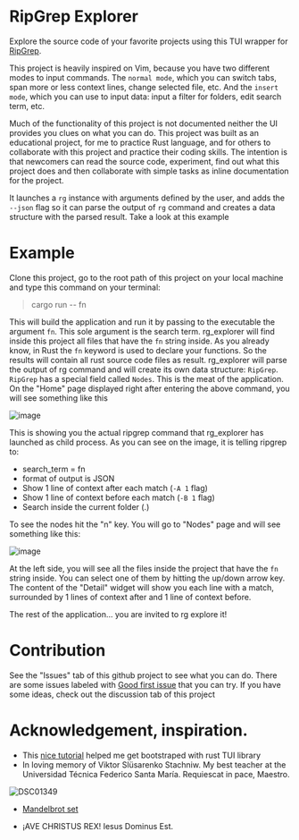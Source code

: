 # RipGrep Explorer

Explore the source code of your favorite projects using this TUI wrapper for [RipGrep](https://github.com/BurntSushi/ripgrep).

This project is heavily inspired on Vim, because you have two different modes to input commands. The `normal mode`, which you can
switch tabs, span more or less context lines, change selected file, etc. And the `insert mode`, which you can use to input data: 
input a filter for folders, edit search term, etc.

Much of the functionality of this project is not documented neither the UI provides you clues on what you can do. This project
was built as an educational project, for me to practice Rust language, and for others to collaborate with this project and
practice their coding skills. The intention is that newcomers can read the source code, experiment, find out what this project does
and then collaborate with simple tasks as inline documentation for the project.

It launches a `rg` instance with arguments defined by the user, and adds the `--json` flag so it can parse the output of `rg`
command and creates a data structure with the parsed result. Take a look at this example

# Example

Clone this project, go to the root path of this project on your local machine and type this command on your terminal:

> cargo run -- fn

This will build the application and run it by passing to the executable the argument `fn`. This sole argument is the search term.
rg_explorer will find inside this project all files that have the `fn` string inside. As you already know, in Rust the `fn` keyword
is used to declare your functions. So the results will contain all rust source code files as result. rg_explorer will parse the output
of rg command and will create its own data structure: `RipGrep`. `RipGrep` has a special field called `Nodes`. This is the meat of
the application. On the "Home" page displayed right after entering the above command, you will see something like this

![image](https://user-images.githubusercontent.com/3003032/211956504-e51fb40f-e68d-4cc7-992c-e6db94a6ca07.png)

This is showing you the actual ripgrep command that rg_explorer has launched as child process. As you can see on the image, it is telling
ripgrep to:
- search_term = fn
- format of output is JSON
- Show 1 line of context after each match (`-A 1` flag)
- Show 1 line of context before each match (`-B 1` flag)
- Search inside the current folder (.)

To see the nodes hit the "n" key. You will go to "Nodes" page and will see something like this:

![image](https://user-images.githubusercontent.com/3003032/211955283-0672d97c-51a4-4a1a-91b6-b900e36e744a.png)

At the left side, you will see all the files inside the project that have the `fn` string inside. You can select one of them by hitting the 
up/down arrow key. The content of the "Detail" widget will show you each line with a match, surrounded by 1 lines of context after and 1 line
of context before.

The rest of the application... you are invited to rg explore it!

# Contribution

See the "Issues" tab of this github project to see what you can do. There are some issues labeled with [Good first issue](https://github.com/KarlHeitmann/rg_explorer/issues?q=is%3Aissue+is%3Aopen+sort%3Aupdated-desc+label%3A%22good+first+issue%22)
that you can try. If you have some ideas, check out the discussion tab of this project

# Acknowledgement, inspiration.

- This [nice tutorial](https://blog.logrocket.com/rust-and-tui-building-a-command-line-interface-in-rust/) helped me get bootstraped with rust TUI library 
- In loving memory of Viktor Slüsarenko Stachniw. My best teacher at the Universidad Técnica Federico Santa María. Requiescat in pace, Maestro.

![DSC01349](https://user-images.githubusercontent.com/3003032/211959416-b3cf77d4-2837-49a7-8fdf-713851f205c6.jpeg)

- [Mandelbrot set](https://en.wikipedia.org/wiki/Mandelbrot_set)

- ¡AVE CHRISTUS REX! Iesus Dominus Est.
